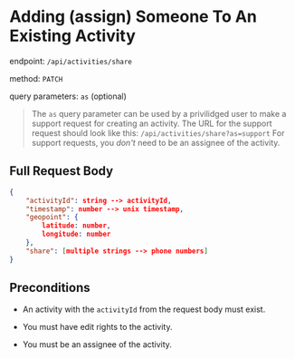 # Adding (assign) Someone To An Existing Activity

endpoint: `/api/activities/share`

method: `PATCH`

query parameters: `as` (optional)

> The `as` query parameter can be used by a privilidged user to make a support request for creating an activity.
> The URL for the support request should look like this: `/api/activities/share?as=support`
> For support requests, you *don't* need to be an assignee of the activity.

## Full Request Body

```json
{
    "activityId": string --> activityId,
    "timestamp": number --> unix timestamp,
    "geopoint": {
        latitude: number,
        longitude: number
    },
    "share": [multiple strings --> phone numbers]
}
```

## Preconditions

* An activity with the `activityId` from the request body must exist.

* You must have edit rights to the activity.

* You must be an assignee of the activity.
